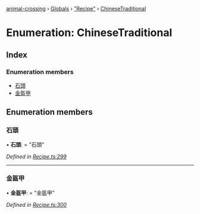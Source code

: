 [animal-crossing](../README.md) › [Globals](../globals.md) › ["Recipe"](../modules/_recipe_.md) › [ChineseTraditional](_recipe_.chinesetraditional.md)

# Enumeration: ChineseTraditional

## Index

### Enumeration members

* [石頭](_recipe_.chinesetraditional.md#石頭)
* [金盔甲](_recipe_.chinesetraditional.md#金盔甲)

## Enumeration members

###  石頭

• **石頭**: = "石頭"

*Defined in [Recipe.ts:299](https://github.com/Norviah/animal-crossing/blob/ac736df/module/types/Recipe.ts#L299)*

___

###  金盔甲

• **金盔甲**: = "金盔甲"

*Defined in [Recipe.ts:300](https://github.com/Norviah/animal-crossing/blob/ac736df/module/types/Recipe.ts#L300)*
